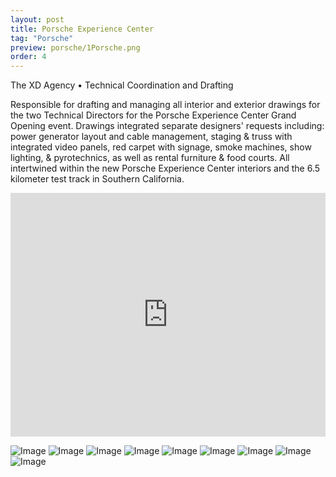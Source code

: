 ```yaml
---
layout: post
title: Porsche Experience Center
tag: "Porsche"
preview: porsche/1Porsche.png
order: 4
---
```

The XD Agency • Technical Coordination and Drafting

Responsible for drafting and managing all interior and exterior drawings for the two Technical Directors for the Porsche Experience Center Grand Opening event.  Drawings integrated separate designers' requests including: power generator layout and cable management, staging & truss with integrated video panels, red carpet with signage, smoke machines, show lighting, & pyrotechnics, as well as rental furniture & food courts. All intertwined within the new Porsche Experience Center interiors and the 6.5 kilometer test track in Southern California.

<div class="video-container"><iframe src="https://xdagency.com/wp-content/uploads/2017/09/PECLA_Opening-SOCIAL-h264-1080-161220-2.mp4" allowfullscreen="" frameborder="0" width="100%" height="390"></iframe></div>

![Image](1Porsche.png)
![Image](2Porsche.png)
![Image](3Porsche.png)
![Image](4Porsche.png)
![Image](5Porsche.png)
![Image](6Porsche.png)
![Image](7Porsche.png)
![Image](8Porsche.png)
![Image](9Porsche.png)
